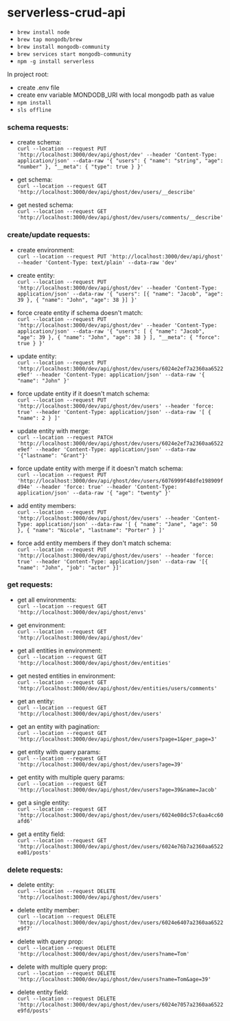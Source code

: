 # serverless-crud-api

- `brew install node`
- `brew tap mongodb/brew`
- `brew install mongodb-community`
- `brew services start mongodb-community`
- `npm -g install serverless`


In project root:

- create .env file
- create env variable MONDODB_URI with local mongodb path as value
- `npm install`
- `sls offline`

### schema requests:

- create schema:  
`curl --location --request PUT 'http://localhost:3000/dev/api/ghost/dev' --header 'Content-Type: application/json' --data-raw '{
  "users": {
    "name": "string",
    "age": "number"
  },
  "__meta": {
      "type": true
  }
}'`

- get schema:  
`curl --location --request GET 'http://localhost:3000/dev/api/ghost/dev/users/__describe'`

- get nested schema:  
`curl --location --request GET 'http://localhost:3000/dev/api/ghost/dev/users/comments/__describe'`



### create/update requests:

- create environment:  
`curl --location --request PUT 'http://localhost:3000/dev/api/ghost' --header 'Content-Type: text/plain' --data-raw 'dev'`

- create entity:  
`curl --location --request PUT 'http://localhost:3000/dev/api/ghost/dev' --header 'Content-Type: application/json' --data-raw '{
    "users": [{
      "name": "Jacob",
      "age": 39
  }, {
      "name": "John",
      "age": 38
  }]
}'`

- force create entity if schema doesn't match:  
``curl --location --request PUT 'http://localhost:3000/dev/api/ghost/dev' --header 'Content-Type: application/json' --data-raw '{
    "users": [
        {
            "name": "Jacob",
            "age": 39
        },
        {
            "name": "John",
            "age": 38
        }
    ],
    "__meta": {
        "force": true
    }
}'``

- update entity:  
`curl --location --request PUT 'http://localhost:3000/dev/api/ghost/dev/users/6024e2ef7a2360aa6522e9ef' --header 'Content-Type: application/json' --data-raw '{ "name": "John" }'`

- force update entity if it doesn't match schema:  
`curl --location --request PUT 'http://localhost:3000/dev/api/ghost/dev/users' --header 'force: true' --header 'Content-Type: application/json' --data-raw '[
    {
        "name": 2
    }
]'`

- update entity with merge:  
`curl --location --request PATCH 'http://localhost:3000/dev/api/ghost/dev/users/6024e2ef7a2360aa6522e9ef' --header 'Content-Type: application/json' --data-raw '{"lastname": "Grant"}'`

- force update entity with merge if it doesn't match schema:  
`curl --location --request PUT 'http://localhost:3000/dev/api/ghost/dev/users/6076999f48dfe198909fd94e' --header 'force: true' --header 'Content-Type: application/json' --data-raw '{
    "age": "twenty"
}'`

- add entity members:  
`curl --location --request PUT 'http://localhost:3000/dev/api/ghost/dev/users' --header 'Content-Type: application/json' --data-raw '[
    {
        "name": "Jane",
        "age": 50
    },
    {
        "name": "Nicole",
        "lastname": "Porter"
    }
]'`

- force add entity members if they don't match schema:  
`curl --location --request PUT 'http://localhost:3000/dev/api/ghost/dev/users' --header 'force: true' --header 'Content-Type: application/json' --data-raw '[{
    "name": "John",
    "job": "actor"
}]'`


### get requests:

- get all environments:  
`curl --location --request GET 'http://localhost:3000/dev/api/ghost/envs'`

- get environment:  
`curl --location --request GET 'http://localhost:3000/dev/api/ghost/dev'`

- get all entities in environment:  
`curl --location --request GET 'http://localhost:3000/dev/api/ghost/dev/entities'`

- get nested entities in environment:  
`curl --location --request GET 'http://localhost:3000/dev/api/ghost/dev/entities/users/comments'`

- get an entity:  
`curl --location --request GET 'http://localhost:3000/dev/api/ghost/dev/users'`

- get an entity with pagination:  
`curl --location --request GET 'http://localhost:3000/dev/api/ghost/dev/users?page=1&per_page=3'`

- get entity with query params:  
`curl --location --request GET 'http://localhost:3000/dev/api/ghost/dev/users?age=39'`

- get entity with multiple query params:  
`curl --location --request GET 'http://localhost:3000/dev/api/ghost/dev/users?age=39&name=Jacob'`

- get a single entity:  
`curl --location --request GET 'http://localhost:3000/dev/api/ghost/dev/users/6024e08dc57c6aa4cc60afd6'`

- get a entity field:  
`curl --location --request GET 'http://localhost:3000/dev/api/ghost/dev/users/6024e76b7a2360aa6522ea01/posts'`


### delete requests:

- delete entity:  
`curl --location --request DELETE 'http://localhost:3000/dev/api/ghost/dev/users'`

- delete entity member:  
`curl --location --request DELETE 'http://localhost:3000/dev/api/ghost/dev/users/6024e6407a2360aa6522e9f7'`

- delete with query prop:  
`curl --location --request DELETE 'http://localhost:3000/dev/api/ghost/dev/users?name=Tom'`

- delete with multiple query prop:  
`curl --location --request DELETE 'http://localhost:3000/dev/api/ghost/dev/users?name=Tom&age=39'`

- delete entity field:  
`curl --location --request DELETE 'http://localhost:3000/dev/api/ghost/dev/users/6024e7057a2360aa6522e9fd/posts'`
